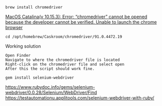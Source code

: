 ```
brew install chromedriver
```

[MacOS Catalina(v 10.15.3): Error: “chromedriver” cannot be opened because the developer cannot be verified. Unable to launch the chrome browser
](https://stackoverflow.com/questions/60362018/macos-catalinav-10-15-3-error-chromedriver-cannot-be-opened-because-the-de)

```
cd /opt/homebrew/Caskroom/chromedriver/91.0.4472.19
```

Working solution
```
Open Finder
Navigate to where the chromedriver file is located
Right-click on the chromedriver file and select open
After this the script should work fine.
```

```
gem install selenium-webdriver
```


https://www.rubydoc.info/gems/selenium-webdriver/0.0.28/Selenium/WebDriver/Find
https://testautomationu.applitools.com/selenium-webdriver-with-ruby/
